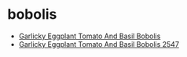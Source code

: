 # bobolis

 * [Garlicky Eggplant Tomato And Basil Bobolis](../../index/g/garlicky-eggplant-tomato-and-basil-bobolis-2547.json)
 * [Garlicky Eggplant Tomato And Basil Bobolis 2547](../../index/g/garlicky-eggplant-tomato-and-basil-bobolis-2547.json)
